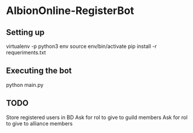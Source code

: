 # AlbionOnline-RegisterBot

## Setting up
virtualenv -p python3 env
source env/bin/activate
pip install -r requeriments.txt

## Executing the bot
python main.py

## TODO

Store registered users in BD
Ask for rol to give to guild members
Ask for rol to give to alliance members
